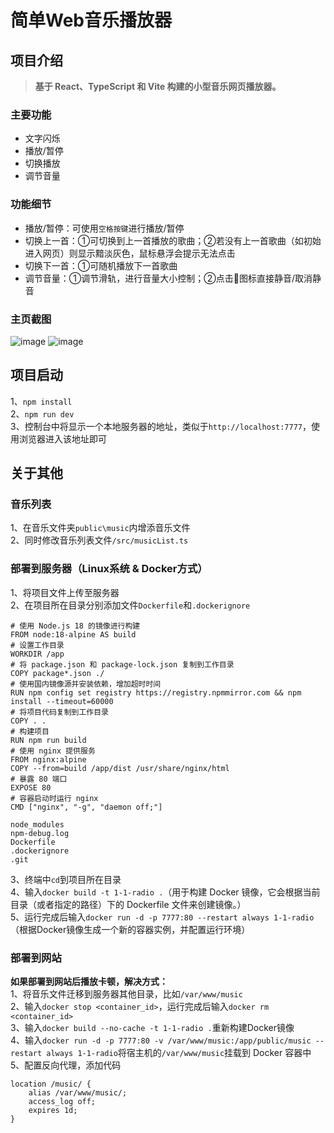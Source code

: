 # 简单Web音乐播放器

## 项目介绍
> **基于 React、TypeScript 和 Vite 构建的小型音乐网页播放器。**
### 主要功能
+ 文字闪烁
+ 播放/暂停
+ 切换播放
+ 调节音量
### 功能细节
+ 播放/暂停：可使用`空格按键`进行播放/暂停
+ 切换上一首：①可切换到上一首播放的歌曲；②若没有上一首歌曲（如初始进入网页）则显示黯淡灰色，鼠标悬浮会提示无法点击
+ 切换下一首：①可随机播放下一首歌曲
+ 调节音量：①调节滑轨，进行音量大小控制；②点击📣图标直接静音/取消静音

### 主页截图
![image](https://github.com/user-attachments/assets/a67e1cd3-6a0b-46e1-b657-e9785d4a493b)
![image](https://github.com/user-attachments/assets/fabd9b53-4e85-40b6-8f58-2905dbaffedd)

## 项目启动
1、`npm install`
<br>
2、`npm run dev`
<br>
3、控制台中将显示一个本地服务器的地址，类似于`http://localhost:7777`，使用浏览器进入该地址即可

## 关于其他
### 音乐列表
1、在音乐文件夹`public\music`内增添音乐文件
<br>
2、同时修改音乐列表文件`/src/musicList.ts`
### 部署到服务器（Linux系统 & Docker方式）
1、将项目文件上传至服务器
<br>
2、在项目所在目录分别添加文件`Dockerfile`和`.dockerignore`
```Dockerfile配置
# 使用 Node.js 18 的镜像进行构建
FROM node:18-alpine AS build
# 设置工作目录
WORKDIR /app
# 将 package.json 和 package-lock.json 复制到工作目录
COPY package*.json ./
# 使用国内镜像源并安装依赖，增加超时时间
RUN npm config set registry https://registry.npmmirror.com && npm install --timeout=60000
# 将项目代码复制到工作目录
COPY . .
# 构建项目
RUN npm run build
# 使用 nginx 提供服务
FROM nginx:alpine
COPY --from=build /app/dist /usr/share/nginx/html
# 暴露 80 端口
EXPOSE 80
# 容器启动时运行 nginx
CMD ["nginx", "-g", "daemon off;"]
```
```.dockerignore配置
node_modules
npm-debug.log
Dockerfile
.dockerignore
.git
```
3、终端中`cd`到项目所在目录
<br>
4、输入`docker build -t 1-1-radio .`（用于构建 Docker 镜像，它会根据当前目录（或者指定的路径）下的 Dockerfile 文件来创建镜像。）
<br>
5、运行完成后输入`docker run -d -p 7777:80 --restart always 1-1-radio`（根据Docker镜像生成一个新的容器实例，并配置运行环境）
### 部署到网站
**如果部署到网站后播放卡顿，解决方式：**
<br>
1、将音乐文件迁移到服务器其他目录，比如`/var/www/music`
<br>
2、输入`docker stop <container_id>`，运行完成后输入`docker rm <container_id>`
<br>
3、输入`docker build --no-cache -t 1-1-radio .`重新构建Docker镜像
<br>
4、输入`docker run -d -p 7777:80 -v /var/www/music:/app/public/music --restart always 1-1-radio`将宿主机的`/var/www/music`挂载到 Docker 容器中
<br>
5、配置反向代理，添加代码
```
location /music/ {
    alias /var/www/music/;
    access_log off;
    expires 1d;
}
```
